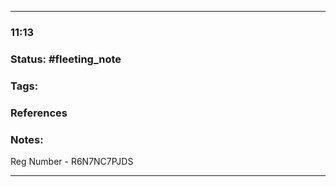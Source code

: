 --- 
### 11:13

### Status: #fleeting_note
### Tags:
### References

### Notes:

Reg Number - R6N7NC7PJDS

---